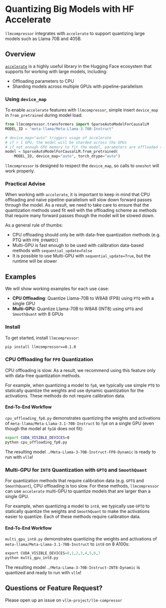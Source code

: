 # Quantizing Big Models with HF Accelerate

`llmcompressor` integrates with `accelerate` to support quantizing large models such as Llama 70B and 405B.

## Overview

[`accelerate`]((https://huggingface.co/docs/accelerate/en/index)) is a highly useful library in the Hugging Face ecosystem that supports for working with large models, including:
- Offloading parameters to CPU
- Sharding models across multiple GPUs with pipeline-parallelism


### Using `device_map`

To enable `accelerate` features with `llmcompressor`, simple insert `device_map` in `from_pretrained` during model load.

```python
from llmcompressor.transformers import SparseAutoModelForCausalLM
MODEL_ID = "meta-llama/Meta-Llama-3-70B-Instruct"

# device_map="auto" triggers usage of accelerate
# if > 1 GPU, the model will be sharded across the GPUs
# if not enough GPU memory to fit the model, parameters are offloaded to the CPU
model = SparseAutoModelForCausalLM.from_pretrained(
    MODEL_ID, device_map="auto", torch_dtype="auto")
```

`llmcompressor` is designed to respect the `device_map`, so calls to `oneshot` will work properly.

### Practical Advise

When working with `accelerate`, it is important to keep in mind that CPU offloading and naive pipeline-parallelism will slow down forward passes through the model. As a result, we need to take care to ensure that the quantization methods used fit well with the offloading scheme as methods that require many forward passes though the model will be slowed down.

As a general rule of thumbs:
- CPU offloading should only be with data-free quantization methods (e.g. PTQ with `FP8_DYNAMIC`)
- Multi-GPU is fast enough to be used with calibration data-based methods with `sequential_update=False`
- It is possible to use Multi-GPU with `sequential_update=True`, but the runtime will be slower

## Examples

We will show working examples for each use case:
- **CPU Offloading**: Quantize Llama-70B to W8A8 (FP8) using `PTQ` with a single GPU
- **Multi-GPU**: Quantize Llama-70B to W8A8 (INT8) using `GPTQ` and `SmoothQuant` with 8 GPUs

### Install

To get started, install `llmcompressor`:

```bash
pip install llmcompressor==0.1.0
```

### CPU Offloading for `FP8` Quantization

CPU offloading is slow. As a result, we recommend using this feature only with data-free quantization methods. 

For example, when quantizing a model to `fp8`, we typically use simple `PTQ` to statically quantize the weights and use dynamic quantization for the activations. These methods do not require calibration data.

#### End-To-End Workflow

`cpu_offloading_fp8.py` demonstrates quantizing the weights and activations of `meta-llama/Meta-Llama-3.1-70B-Instruct` to `fp8` on a single GPU (even though the model at `fp16` does not fit):

```bash
export CUDA_VISIBLE_DEVICES=0
python cpu_offloading_fp8.py
```

The resulting model `./Meta-Llama-3-70B-Instruct-FP8-Dynamic` is ready to run with `vllm`!

### Multi-GPU for `INT8` Quantization with `GPTQ` and `SmoothQuant`

For quantization methods that require calibration data (e.g. `GPTQ` and `SmoothQuant`), CPU offloading is too slow. For these methods, `llmcompressor` can use `accelerate` multi-GPU to quantize models that are larger than a single GPU.

For example, when quantizing a model to `int8`, we typically use `GPTQ` to statically quantize the weights and `SmoothQuant` to make the activations easier to quantize. Each of these methods require calibration data.

#### End-To-End Workflow

`multi_gpu_int8.py` demonstrates quantizing the weights and activations of `meta-llama/Meta-Llama-3.1-70B-Instruct` to `int8` on 8 A100s:

```python
export CUDA_VISIBLE_DEVICES=0,1,2,3,4,5,6,7
python multi_gpu_int8.py
```

The resulting model `./Meta-Llama-3-70B-Instruct-INT8-Dynamic` is quantized and ready to run with `vllm`!

## Questions or Feature Request?

Please open up an issue on `vllm-project/llm-compressor`
